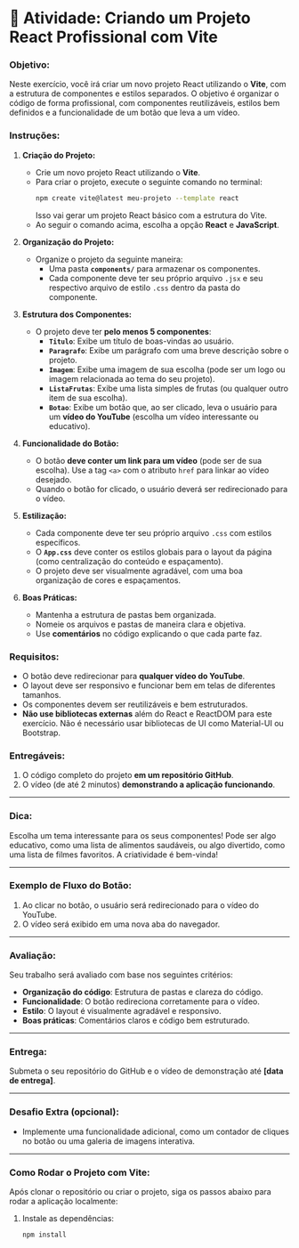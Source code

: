 # 🚀 **Atividade: Criando um Projeto React Profissional com Vite**

### **Objetivo:**
Neste exercício, você irá criar um novo projeto React utilizando o **Vite**, com a estrutura de componentes e estilos separados. O objetivo é organizar o código de forma profissional, com componentes reutilizáveis, estilos bem definidos e a funcionalidade de um botão que leva a um vídeo.

### **Instruções:**

1. **Criação do Projeto:**
   - Crie um novo projeto React utilizando o **Vite**.
   - Para criar o projeto, execute o seguinte comando no terminal:
     ```bash
     npm create vite@latest meu-projeto --template react
     ```
     Isso vai gerar um projeto React básico com a estrutura do Vite.
   - Ao seguir o comando acima, escolha a opção **React** e **JavaScript**.

2. **Organização do Projeto:**
   - Organize o projeto da seguinte maneira:
     - Uma pasta **`components/`** para armazenar os componentes.
     - Cada componente deve ter seu próprio arquivo `.jsx` e seu respectivo arquivo de estilo `.css` dentro da pasta do componente.

3. **Estrutura dos Componentes:**
   - O projeto deve ter **pelo menos 5 componentes**:
     - **`Titulo`**: Exibe um título de boas-vindas ao usuário.
     - **`Paragrafo`**: Exibe um parágrafo com uma breve descrição sobre o projeto.
     - **`Imagem`**: Exibe uma imagem de sua escolha (pode ser um logo ou imagem relacionada ao tema do seu projeto).
     - **`ListaFrutas`**: Exibe uma lista simples de frutas (ou qualquer outro item de sua escolha).
     - **`Botao`**: Exibe um botão que, ao ser clicado, leva o usuário para um **vídeo do YouTube** (escolha um vídeo interessante ou educativo).

4. **Funcionalidade do Botão:**
   - O botão **deve conter um link para um vídeo** (pode ser de sua escolha). Use a tag `<a>` com o atributo `href` para linkar ao vídeo desejado.
   - Quando o botão for clicado, o usuário deverá ser redirecionado para o vídeo.

5. **Estilização:**
   - Cada componente deve ter seu próprio arquivo `.css` com estilos específicos.
   - O **`App.css`** deve conter os estilos globais para o layout da página (como centralização do conteúdo e espaçamento).
   - O projeto deve ser visualmente agradável, com uma boa organização de cores e espaçamentos.

6. **Boas Práticas:**
   - Mantenha a estrutura de pastas bem organizada.
   - Nomeie os arquivos e pastas de maneira clara e objetiva.
   - Use **comentários** no código explicando o que cada parte faz.

### **Requisitos:**
- O botão deve redirecionar para **qualquer vídeo do YouTube**.
- O layout deve ser responsivo e funcionar bem em telas de diferentes tamanhos.
- Os componentes devem ser reutilizáveis e bem estruturados.
- **Não use bibliotecas externas** além do React e ReactDOM para este exercício. Não é necessário usar bibliotecas de UI como Material-UI ou Bootstrap.
  
### **Entregáveis:**
1. O código completo do projeto **em um repositório GitHub**.
2. O vídeo (de até 2 minutos) **demonstrando a aplicação funcionando**.

---

### **Dica:**
Escolha um tema interessante para os seus componentes! Pode ser algo educativo, como uma lista de alimentos saudáveis, ou algo divertido, como uma lista de filmes favoritos. A criatividade é bem-vinda!

---

### **Exemplo de Fluxo do Botão:**
1. Ao clicar no botão, o usuário será redirecionado para o vídeo do YouTube.
2. O vídeo será exibido em uma nova aba do navegador.

---

### **Avaliação:**
Seu trabalho será avaliado com base nos seguintes critérios:
- **Organização do código**: Estrutura de pastas e clareza do código.
- **Funcionalidade**: O botão redireciona corretamente para o vídeo.
- **Estilo**: O layout é visualmente agradável e responsivo.
- **Boas práticas**: Comentários claros e código bem estruturado.

---

### **Entrega:**
Submeta o seu repositório do GitHub e o vídeo de demonstração até **[data de entrega]**.

---

### **Desafio Extra (opcional):**
- Implemente uma funcionalidade adicional, como um contador de cliques no botão ou uma galeria de imagens interativa.

---

### **Como Rodar o Projeto com Vite:**

Após clonar o repositório ou criar o projeto, siga os passos abaixo para rodar a aplicação localmente:

1. Instale as dependências:
   ```bash
   npm install
